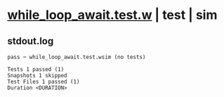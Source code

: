 # [while_loop_await.test.w](../../../../../tests/valid/while_loop_await.test.w) | test | sim

## stdout.log
```log
pass ─ while_loop_await.test.wsim (no tests)

Tests 1 passed (1)
Snapshots 1 skipped
Test Files 1 passed (1)
Duration <DURATION>
```

